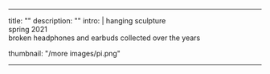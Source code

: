 ---

title: ""
description: ""
intro: |
 hanging sculpture <br>
 spring 2021 <br>
 broken headphones and earbuds collected over the years <br>

thumbnail: "/more images/pi.png"

---